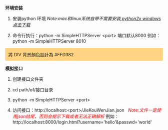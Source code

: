 **环境安装**


  1. 安装python 环境 _Note:mac和linux系统自带不需要安装,[python2x windows 点击下载](https://www.python.org/downloads/windows/)_

  2. 命令行执行：python -m SimpleHTTPServer \<port\> 端口默认8000
     例如：python -m SimpleHTTPServer 8010
<div style="background-color:#FFD382;padding:10px;margin-bottom:5px;">將 DIV 背景顏色設計為 #FFD382</div>


**模拟接口**

  1. 创建接口文件夹

  2. cd path/of/接口目录

  3. python -m SimpleHTTPServer \<port\>

  4. 访问接口：http://localhost:\<port\>/JieKouWenJian.json _<font color='red'>&#160;&#160;Note:文件一定使用json结尾，否则会提示下载或者无法正确解析</font>_
     例如：http://localhost:8000/login.html?username='hello'&passwd='world'
```